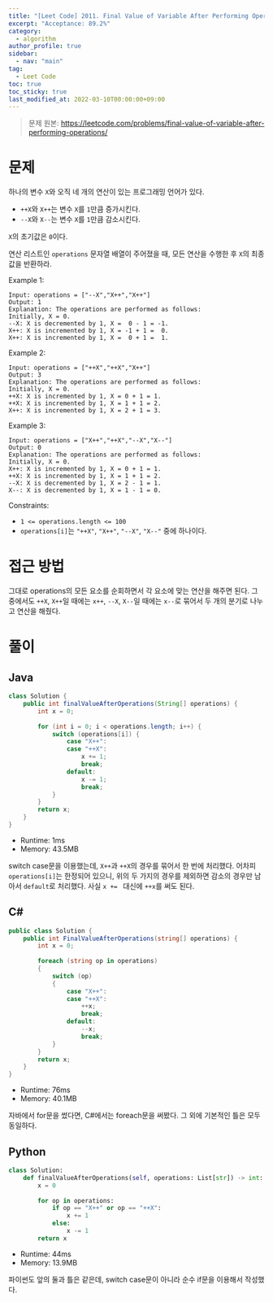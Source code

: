 ```yaml
---
title: "[Leet Code] 2011. Final Value of Variable After Performing Operations"
excerpt: "Acceptance: 89.2%"
category: 
  - algorithm
author_profile: true
sidebar:
  - nav: "main" 
tag:
  - Leet Code
toc: true
toc_sticky: true
last_modified_at: 2022-03-10T00:00:00+09:00
---
```

> 문제 원본: <https://leetcode.com/problems/final-value-of-variable-after-performing-operations/>

# 문제
하나의 변수 `X`와 오직 네 개의 연산이 있는 프로그래밍 언어가 있다.
- `++X`와 `X++`는 변수 `X`를 `1`만큼 증가시킨다.
- `--X`와 `X--`는 변수 `X`를 `1`만큼 감소시킨다.

`X`의 초기값은 `0`이다.

연산 리스트인 `operations` 문자열 배열이 주어졌을 때, 모든 연산을 수행한 후 `X`의 최종 값을 반환하라.

Example 1:
```
Input: operations = ["--X","X++","X++"]
Output: 1
Explanation: The operations are performed as follows:
Initially, X = 0.
--X: X is decremented by 1, X =  0 - 1 = -1.
X++: X is incremented by 1, X = -1 + 1 =  0.
X++: X is incremented by 1, X =  0 + 1 =  1.
```

Example 2:
```
Input: operations = ["++X","++X","X++"]
Output: 3
Explanation: The operations are performed as follows:
Initially, X = 0.
++X: X is incremented by 1, X = 0 + 1 = 1.
++X: X is incremented by 1, X = 1 + 1 = 2.
X++: X is incremented by 1, X = 2 + 1 = 3.
```

Example 3:
```
Input: operations = ["X++","++X","--X","X--"]
Output: 0
Explanation: The operations are performed as follows:
Initially, X = 0.
X++: X is incremented by 1, X = 0 + 1 = 1.
++X: X is incremented by 1, X = 1 + 1 = 2.
--X: X is decremented by 1, X = 2 - 1 = 1.
X--: X is decremented by 1, X = 1 - 1 = 0.
```

Constraints:
- `1 <= operations.length <= 100`
- `operations[i]`는 `"++X"`, `"X++"`, `"--X"`, `"X--"` 중에 하나이다.

# 접근 방법
그대로 operations의 모든 요소를 순회하면서 각 요소에 맞는 연산을 해주면 된다. 그 중에서도 `++X`, `X++`일 때에는 `x++`, `--X`, `X--`일 때에는 `x--`로 묶어서 두 개의 분기로 나누고 연산을 해줬다.

# 풀이
## Java
```java
class Solution {
    public int finalValueAfterOperations(String[] operations) {
        int x = 0;
        
        for (int i = 0; i < operations.length; i++) {
            switch (operations[i]) {
                case "X++":
                case "++X":
                    x += 1;
                    break;
                default:
                    x -= 1;
                    break;
            }
        }
        return x;
    }
}
```
- Runtime: 1ms
- Memory: 43.5MB

switch case문을 이용했는데, `X++`과 `++X`의 경우를 묶어서 한 번에 처리했다. 어차피 `operations[i]`는 한정되어 있으니, 위의 두 가지의 경우를 제외하면 감소의 경우만 남아서 `default`로 처리했다. 사실 `x += ` 대신에 `++x`를 써도 된다.

## C#
```csharp
public class Solution {
    public int FinalValueAfterOperations(string[] operations) {
        int x = 0;
        
        foreach (string op in operations)
        {
            switch (op)
            {
                case "X++":
                case "++X":
                    ++x;
                    break;
                default:
                    --x;
                    break;
            }
        }
        return x;
    }
}
```
- Runtime: 76ms
- Memory: 40.1MB

자바에서 for문을 썼다면, C#에서는 foreach문을 써봤다. 그 외에 기본적인 틀은 모두 동일하다.

## Python
```python
class Solution:
    def finalValueAfterOperations(self, operations: List[str]) -> int:
        x = 0
        
        for op in operations:
            if op == "X++" or op == "++X":
                x += 1
            else:
                x -= 1
        return x
```
- Runtime: 44ms
- Memory: 13.9MB

파이썬도 앞의 둘과 틀은 같은데, switch case문이 아니라 순수 if문을 이용해서 작성했다.